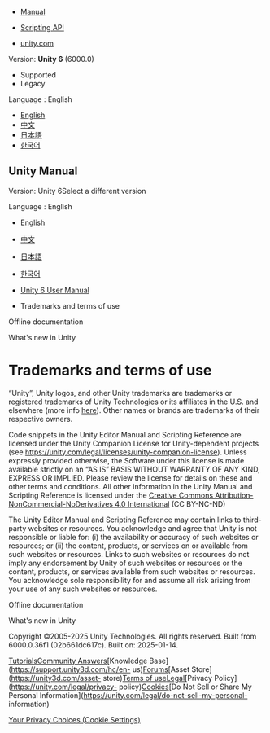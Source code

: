 [](https://docs.unity3d.com)

  * [Manual](../Manual/index.html)
  * [Scripting API](../ScriptReference/index.html)

  * [unity.com](https://unity.com/)

Version: **Unity 6** (6000.0)

  * Supported
  * Legacy

Language : English

  * [English](/Manual/TermsOfUse.html)
  * [中文](/cn/current/Manual/TermsOfUse.html)
  * [日本語](/ja/current/Manual/TermsOfUse.html)
  * [한국어](/kr/current/Manual/TermsOfUse.html)

[](https://docs.unity3d.com)

## Unity Manual

Version: Unity 6Select a different version

Language : English

  * [English](/Manual/TermsOfUse.html)
  * [中文](/cn/current/Manual/TermsOfUse.html)
  * [日本語](/ja/current/Manual/TermsOfUse.html)
  * [한국어](/kr/current/Manual/TermsOfUse.html)

  * [Unity 6 User Manual](UnityManual.html)
  * Trademarks and terms of use

[](OfflineDocumentation.html)

Offline documentation

[](WhatsNew.html)

What's new in Unity

# Trademarks and terms of use

“Unity”, Unity logos, and other Unity trademarks are trademarks or registered
trademarks of Unity Technologies or its affiliates in the U.S. and elsewhere
(more info [here](https://unity.com/legal/trademarks)). Other names or brands
are trademarks of their respective owners.

Code snippets in the Unity Editor Manual and Scripting Reference are licensed
under the Unity Companion License for Unity-dependent projects (see
<https://unity.com/legal/licenses/unity-companion-license>). Unless expressly
provided otherwise, the Software under this license is made available strictly
on an “AS IS” BASIS WITHOUT WARRANTY OF ANY KIND, EXPRESS OR IMPLIED. Please
review the license for details on these and other terms and conditions. All
other information in the Unity Manual and Scripting Reference is licensed
under the [Creative Commons Attribution-NonCommercial-NoDerivatives 4.0
International](https://creativecommons.org/licenses/by-nc-nd/4.0/legalcode)
(CC BY-NC-ND)

The Unity Editor Manual and Scripting Reference may contain links to third-
party websites or resources. You acknowledge and agree that Unity is not
responsible or liable for: (i) the availability or accuracy of such websites
or resources; or (ii) the content, products, or services on or available from
such websites or resources. Links to such websites or resources do not imply
any endorsement by Unity of such websites or resources or the content,
products, or services available from such websites or resources. You
acknowledge sole responsibility for and assume all risk arising from your use
of any such websites or resources.

[](OfflineDocumentation.html)

Offline documentation

[](WhatsNew.html)

What's new in Unity

Copyright ©2005-2025 Unity Technologies. All rights reserved. Built from
6000.0.36f1 (02b661dc617c). Built on: 2025-01-14.

[Tutorials](https://learn.unity.com/)[Community
Answers](https://answers.unity3d.com)[Knowledge
Base](https://support.unity3d.com/hc/en-
us)[Forums](https://forum.unity3d.com)[Asset Store](https://unity3d.com/asset-
store)[Terms of
use](https://docs.unity3d.com/Manual/TermsOfUse.html)[Legal](https://unity.com/legal)[Privacy
Policy](https://unity.com/legal/privacy-
policy)[Cookies](https://unity.com/legal/cookie-policy)[Do Not Sell or Share
My Personal Information](https://unity.com/legal/do-not-sell-my-personal-
information)

[Your Privacy Choices (Cookie Settings)](javascript:void\(0\);)

